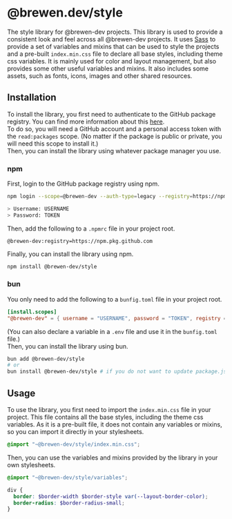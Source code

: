# @brewen.dev/style
The style library for @brewen-dev projects. This library is used to provide a consistent look and feel across all @brewen-dev projects.
It uses [Sass](https://sass-lang.com/) to provide a set of variables and mixins that can be used to style the projects and a pre-built `index.min.css` file to declare all base styles, including theme css variables.
It is mainly used for color and layout management, but also provides some other useful variables and mixins. It also includes some assets, such as fonts, icons, images and other shared resources.

## Installation
To install the library, you first need to authenticate to the GitHub package registry. You can find more information about this [here](https://docs.github.com/en/packages/working-with-a-github-packages-registry/working-with-the-npm-registry#authenticating-to-github-packages). <br />
To do so, you will need a GitHub account and a personal access token with the `read:packages` scope. (No matter if the package is public or private, you will need this scope to install it.) <br />
Then, you can install the library using whatever package manager you use.
### npm
First, login to the GitHub package registry using npm.
```bash
npm login --scope=@brewen-dev --auth-type=legacy --registry=https://npm.pkg.github.com

> Username: USERNAME
> Password: TOKEN
```
Then, add the following to a `.npmrc` file in your project root.
```
@brewen-dev:registry=https://npm.pkg.github.com
```
Finally, you can install the library using npm.
```bash
npm install @brewen-dev/style
```
### bun
You only need to add the following to a `bunfig.toml` file in your project root.
```toml
[install.scopes]
"@brewen-dev" = { username = "USERNAME", password = "TOKEN", registry = "https://npm.pkg.github.com" }
```
(You can also declare a variable in a `.env` file and use it in the `bunfig.toml` file.) <br />
Then, you can install the library using bun.
```bash
bun add @brewen-dev/style
# or
bun install @brewen-dev/style # if you do not want to update package.json and bun.lockb
```

## Usage
To use the library, you first need to import the `index.min.css` file in your project. This file contains all the base styles, including the theme css variables.
As it is a pre-built file, it does not contain any variables or mixins, so you can import it directly in your stylesheets.
```scss
@import "~@brewen-dev/style/index.min.css";
```
Then, you can use the variables and mixins provided by the library in your own stylesheets.
```scss
@import "~@brewen-dev/style/variables";

div {
  border: $border-width $border-style var(--layout-border-color);
  border-radius: $border-radius-small;
}
```
